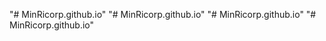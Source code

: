 "# MinRicorp.github.io" 
"# MinRicorp.github.io" 
"# MinRicorp.github.io" 
"# MinRicorp.github.io" 
